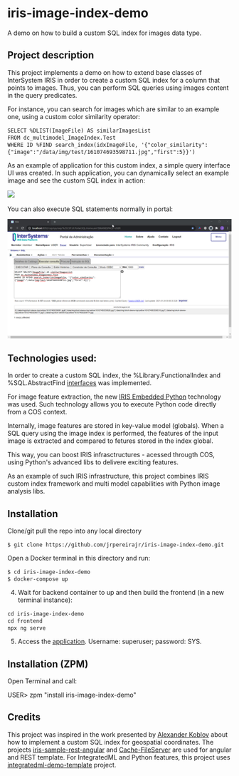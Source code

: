 # iris-image-index-demo

A demo on how to build a custom SQL index for images data type.

## Project description

This project implements a demo on how to extend base classes of InterSystem IRIS in order to create a custom SQL index for a column that points to images. Thus, you can perform SQL queries using images content in the query predicates.

For instance, you can search for images which are similar to an example one, using a custom color similarity operator:

```
SELECT %DLIST(ImageFile) AS similarImagesList 
FROM dc_multimodel_ImageIndex.Test 
WHERE ID %FIND search_index(idxImageFile, '{"color_similarity":{"image":"/data/img/test/161074693598711.jpg","first":5}}')
```

As an example of application for this custom index, a simple query interface UI was created. In such application, you can dynamically select an example image and see the custom SQL index in action:

<img src="https://github.com/jrpereirajr/iris-image-index-demo/blob/master/img/R3fvmT6pmh.gif?raw=true"></img>

You can also execute SQL statements normally in portal:

<img src="https://github.com/jrpereirajr/iris-image-index-demo/blob/master/img/chrome_eM5Mgjuu7I.png?raw=true"></img>

## Technologies used:

In order to create a custom SQL index, the %Library.FunctionalIndex and %SQL.AbstractFind [interfaces](https://docs.intersystems.com/irislatest/csp/docbook/DocBook.UI.Page.cls?KEY=GSQLOPT_indices) was implemented.

For image feature extraction, the new [IRIS Embedded Python](https://learning.intersystems.com/course/view.php?id=1572&ssoPass=1) technology was used. Such technology allows you to execute Python code directly from a COS context.

Internally, image features are stored in key-value model (globals). When a SQL query using the image index is performed, the features of the input image is extracted and compared to fetures stored in the index global.

This way, you can boost IRIS infrasctructures - acessed througth COS, using Python's advanced libs to delivere exciting features.

As an example of such IRIS infrastructure, this project combines IRIS custom index framework and multi model capabilities with Python image analysis libs.

## Installation

Clone/git pull the repo into any local directory

```
$ git clone https://github.com/jrpereirajr/iris-image-index-demo.git
```

Open a Docker terminal in this directory and run:

```
$ cd iris-image-index-demo
$ docker-compose up
```

4. Wait for backend container to up and then build the frontend (in a new terminal instance):

```
cd iris-image-index-demo
cd frontend
npx ng serve
```

5. Access the [application](http://localhost:4200). Username: superuser; password: SYS.

## Installation (ZPM)

Open Terminal and call:

USER> zpm "install iris-image-index-demo"

## Credits

This project was inspired in the work presented by [Alexander Koblov](https://community.intersystems.com/post/creating-custom-index-type-cach%C3%A9) about how to implement a custom SQL index for geospatial coordinates.
The projects [iris-sample-rest-angular](https://github.com/intersystems-ib/iris-sample-rest-angular) and [Cache-FileServer](https://github.com/intersystems-ru/Cache-FileServer) are used for angular and REST template.
For IntegratedML and Python features, this project uses [integratedml-demo-template](https://github.com/intersystems-community/integratedml-demo-template) project.